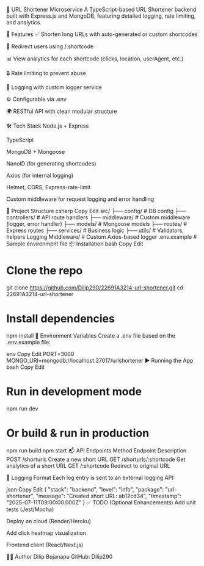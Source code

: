 🔗 URL Shortener Microservice
A TypeScript-based URL Shortener backend built with Express.js and MongoDB, featuring detailed logging, rate limiting, and analytics.

🚀 Features
✅ Shorten long URLs with auto-generated or custom shortcodes

🔁 Redirect users using /:shortcode

📊 View analytics for each shortcode (clicks, location, userAgent, etc.)

🔒 Rate limiting to prevent abuse

🧾 Logging with custom logger service

⚙️ Configurable via .env

🌍 RESTful API with clean modular structure

🛠️ Tech Stack
Node.js + Express

TypeScript

MongoDB + Mongoose

NanoID (for generating shortcodes)

Axios (for internal logging)

Helmet, CORS, Express-rate-limit

Custom middleware for request logging and error handling

📁 Project Structure
csharp
Copy
Edit
src/
├── config/              # DB config
├── controllers/         # API route handlers
├── middleware/          # Custom middleware (logger, error handler)
├── models/              # Mongoose models
├── routes/              # Express routes
├── services/            # Business logic
├── utils/               # Validators, helpers
Logging Middleware/      # Custom Axios-based logger
.env.example              # Sample environment file
📦 Installation
bash
Copy
Edit
# Clone the repo
git clone https://github.com/Dilip290/22691A3214-url-shortener.git
cd 22691A3214-url-shortener

# Install dependencies
npm install
🔐 Environment Variables
Create a .env file based on the .env.example file:

env
Copy
Edit
PORT=3000
MONGO_URI=mongodb://localhost:27017/urlshortener
▶️ Running the App
bash
Copy
Edit
# Run in development mode
npm run dev

# Or build & run in production
npm run build
npm start
📬 API Endpoints
Method	Endpoint	Description
POST	/shorturls	Create a new short URL
GET	/shorturls/:shortcode	Get analytics of a short URL
GET	/:shortcode	Redirect to original URL

📌 Logging Format
Each log entry is sent to an external logging API:

json
Copy
Edit
{
  "stack": "backend",
  "level": "info",
  "package": "url-shortener",
  "message": "Created short URL: ab12cd34",
  "timestamp": "2025-07-11T09:00:00.000Z"
}
✅ TODO (Optional Enhancements)
 Add unit tests (Jest/Mocha)

 Deploy on cloud (Render/Heroku)

 Add click heatmap visualization

 Frontend client (React/Next.js)

🧑‍💻 Author
Dilip Bojanapu
GitHub: Dilip290
